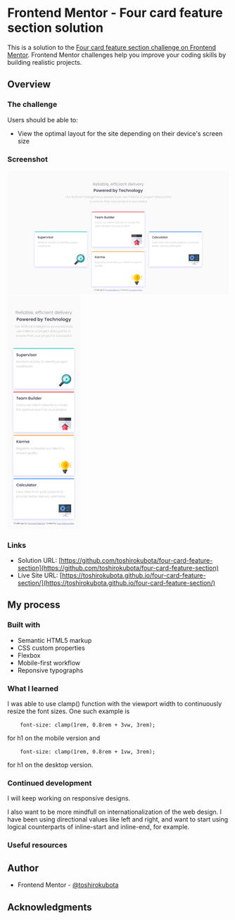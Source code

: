 # Frontend Mentor - Four card feature section solution

This is a solution to the [Four card feature section challenge on Frontend Mentor](https://www.frontendmentor.io/challenges/four-card-feature-section-weK1eFYK). Frontend Mentor challenges help you improve your coding skills by building realistic projects. 

## Overview

### The challenge

Users should be able to:

- View the optimal layout for the site depending on their device's screen size

### Screenshot

![screenshot - Desktop version](./screenshotDesktop.png)
![screenshot - Mobile version](./screenshotMobile.png)

### Links

- Solution URL: [https://github.com/toshirokubota/four-card-feature-section](https://github.com/toshirokubota/four-card-feature-section)
- Live Site URL: [https://toshirokubota.github.io/four-card-feature-section/](https://toshirokubota.github.io/four-card-feature-section/)

## My process

### Built with

- Semantic HTML5 markup
- CSS custom properties
- Flexbox
- Mobile-first workflow
- Reponsive typographs

### What I learned

I was able to use clamp() function with the viewport width to continuously resize the font sizes. One such example is 
```
    font-size: clamp(1rem, 0.8rem + 3vw, 3rem);
```
for h1 on the mobile version and
```
    font-size: clamp(1rem, 0.8rem + 1vw, 3rem);
```
for h1 on the desktop version.

### Continued development

I will keep working on responsive designs.

I also want to be more mindfull on internationalization of the web design. I have been using directional values like left and right, and want to start using logical counterparts of inline-start and inline-end, for example.

### Useful resources


## Author

- Frontend Mentor - [@toshirokubota](https://www.frontendmentor.io/profile/toshirokubota)

## Acknowledgments


